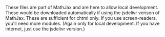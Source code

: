 These files are part of MathJax and are here to allow local development.  These would be downloaded automatically if using the jsdelivr verison of MathJax.  These are sufficient for chtml only.  If you use screen-readers, you'll need more modules. (Again only for local development. If you have internet, just use the jsdelivr version.)